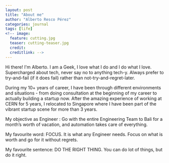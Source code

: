 ```yaml
---
layout: post
title: "About me"
author: "Alberto Resco Pérez"
categories: journal
tags: [life]
<!-- image:
  feature: cutting.jpg
  teaser: cutting-teaser.jpg
  credit:
  creditlink: -->
---
```


Hi there! I'm Alberto. I am a Geek, I love what I do and I do what I love. Supercharged about tech, never say no to anything tech-y. Always prefer to try-and-fail (if it does fail) rather than not-try-and-regret-later.

During my 10+ years of career, I have been through different environments and situations - from doing consultation at the beginning of my career to actually building a startup now. After the amazing experience of working at CERN for 5 years, I relocated to Singapore where I have been part of the vibrant startup scene for more than 3 years.

My objective as Engineer : Go with the entire Engineering Team to Bali for a month’s worth of vacation, and automation takes care of everything.

My favourite word: FOCUS. It is what any Engineer needs. Focus on what is worth and go for it without regrets.

My favourite sentence: DO THE RIGHT THING. You can do lot of things, but do it right.
